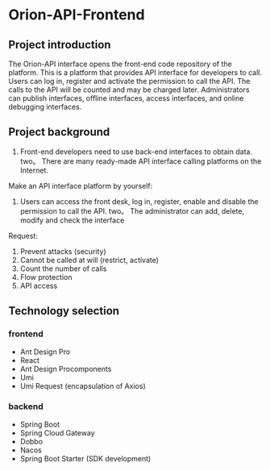 # Orion-API-Frontend

## Project introduction
The Orion-API interface opens the front-end code repository of the platform. This is a platform that provides API interface for developers to call.
Users can log in, register and activate the permission to call the API. The calls to the API will be counted and may be charged later.
Administrators can publish interfaces, offline interfaces, access interfaces, and online debugging interfaces.


## Project background

1. Front-end developers need to use back-end interfaces to obtain data.
   two。 There are many ready-made API interface calling platforms on the Internet.

Make an API interface platform by yourself:
1. Users can access the front desk, log in, register, enable and disable the permission to call the API.
   two。 The administrator can add, delete, modify and check the interface

Request:
1. Prevent attacks (security)
2. Cannot be called at will (restrict, activate)
3. Count the number of calls
4. Flow protection
5. API access

## Technology selection
### frontend
- Ant Design Pro
- React
- Ant Design Procomponents
- Umi
- Umi Request (encapsulation of Axios)

### backend
- Spring Boot
- Spring Cloud Gateway
- Dobbo
- Nacos
- Spring Boot Starter (SDK development)
